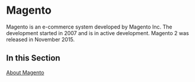 # Magento

Magento is an e-commerce system developed by Magento Inc. The development started
in 2007 and is in active development. Magento 2 was released in November 2015.

## In this Section
[About Magento](/misc/ecommerce/magento/about-magento.md)
